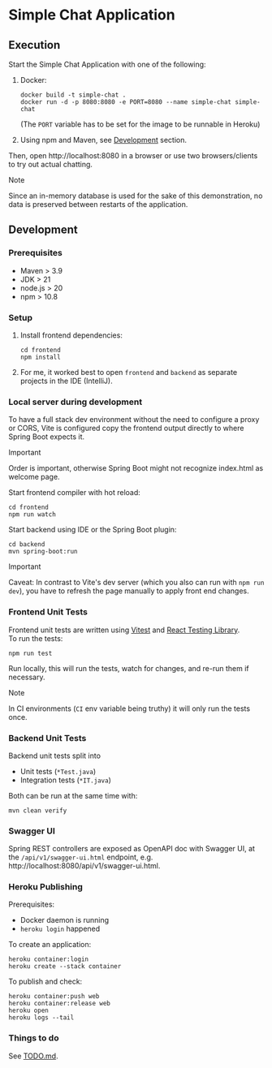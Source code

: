 # Simple Chat Application
## Execution
Start the Simple Chat Application with one of the following:
1. Docker:
   ```
   docker build -t simple-chat .
   docker run -d -p 8080:8080 -e PORT=8080 --name simple-chat simple-chat
   ```
   (The `PORT` variable has to be set for the image to be runnable in Heroku)  

2. Using npm and Maven, see [Development](#development) section.

Then, open http://localhost:8080 in a browser or use two browsers/clients to try out actual chatting.

> [!NOTE]
> Since an in-memory database is used for the sake of this demonstration, no data is preserved between restarts of the application.

## Development
### Prerequisites
- Maven > 3.9
- JDK > 21
- node.js > 20
- npm > 10.8
### Setup
1. Install frontend dependencies:
   ```
   cd frontend
   npm install
   ```
2. For me, it worked best to open `frontend` and `backend` as separate projects in the IDE (IntelliJ).

### Local server during development
To have a full stack dev environment without the need to configure a proxy or CORS, Vite is configured copy the frontend output directly to where Spring Boot expects it.
> [!IMPORTANT]
> Order is important, otherwise Spring Boot might not recognize index.html as welcome page.

Start frontend compiler with hot reload:
```
cd frontend
npm run watch
```
Start backend using IDE or the Spring Boot plugin:
```
cd backend
mvn spring-boot:run
```
> [!IMPORTANT]
> Caveat: In contrast to Vite's dev server (which you also can run with `npm run dev`), you have to refresh the page manually to apply front end changes.

### Frontend Unit Tests
Frontend unit tests are written using [Vitest](https://vitest.dev) and [React Testing Library](https://testing-library.com/docs/react-testing-library/intro).  
To run the tests:
```
npm run test
```
Run locally, this will run the tests, watch for changes, and re-run them if necessary.

> [!NOTE]
> In CI environments (`CI` env variable being truthy) it will only run the tests once.

### Backend Unit Tests
Backend unit tests split into
- Unit tests (`*Test.java`)
- Integration tests (`*IT.java`)

Both can be run at the same time with:
```
mvn clean verify
```

### Swagger UI
Spring REST controllers are exposed as OpenAPI doc with Swagger UI, at the `/api/v1/swagger-ui.html` endpoint, e.g. http://localhost:8080/api/v1/swagger-ui.html.

### Heroku Publishing
Prerequisites:
- Docker daemon is running
- `heroku login` happened

To create an application:
```
heroku container:login
heroku create --stack container
```

To publish and check:
```
heroku container:push web
heroku container:release web
heroku open
heroku logs --tail
```

### Things to do
See [TODO.md](TODO.md).
